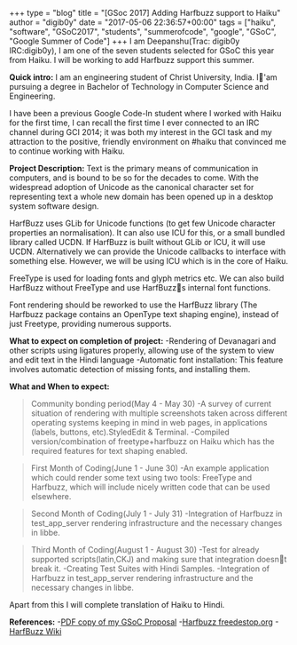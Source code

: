 +++
type = "blog"
title = "[GSoc 2017] Adding Harfbuzz support to Haiku"
author = "digib0y"
date = "2017-05-06 22:36:57+00:00"
tags = ["haiku", "software", "GSoC2017", "students", "summerofcode", "google", "GSoC", "Google Summer of Code"] 
+++
I am Deepanshu(Trac: digib0y IRC:digib0y), I am one of the seven students selected for GSoC this year from Haiku. I will be working to add Harfbuzz support this summer.

**Quick intro:**
I am an engineering student of Christ University, India. I'am pursuing a degree in Bachelor of Technology in Computer Science and Engineering.

I have been a previous Google Code-In student where I worked with Haiku for the first time, I can recall the first time I ever connected to an IRC channel during GCI 2014; it was both my interest in the GCI task and my attraction to the positive, friendly environment on #haiku that convinced me to continue working with Haiku.

**Project Description:**
Text is the primary means of communication in computers, and is bound to be so for the decades to come. With the widespread adoption of Unicode as the canonical character set for representing text a whole new domain has been opened up in a desktop system software design.

HarfBuzz uses GLib for Unicode functions (to get few Unicode character properties an normalisation). It can also use ICU for this, or a small bundled library called UCDN. If HarfBuzz is built without GLib or ICU, it will use UCDN. Alternatively we can provide the Unicode callbacks to interface with something else. However, we will be using ICU which is in the core of Haiku.

FreeType is used for loading fonts and glyph metrics etc. We can also build HarfBuzz without FreeType and use HarfBuzzs internal font functions.

Font rendering should be reworked to use the HarfBuzz library (The Harfbuzz package contains an OpenType text shaping engine), instead of just Freetype, providing numerous supports.

**What to expect on completion of project:**
-Rendering of  Devanagari and other scripts using ligatures properly, allowing use of the system to view and edit text in the Hindi language
-Automatic font installation: This feature involves automatic detection of missing fonts, and installing them.

**What and When to expect:**
>Community bonding period(May 4 - May 30)
	-A survey of current situation of rendering with multiple screenshots taken across different operating systems keeping in mind in web pages, in applications (labels, buttons, etc).StyledEdit & Terminal.
	-Compiled version/combination of freetype+harfbuzz on Haiku which has the required features for text shaping enabled.

>First Month of Coding(June 1 - June 30)
	-An example application which could render some text using two tools: FreeType and Harfbuzz, which will include nicely written code that can be used elsewhere.

>Second Month of Coding(July 1 - July 31)
	-Integration of Harfbuzz in test_app_server rendering infrastructure and the necessary changes in libbe.

>Third Month of Coding(August 1 - August 30)
	-Test for already supported scripts(latin,CKJ) and making sure that integration doesnt break it.
	-Creating Test Suites with Hindi Samples.
	-Integration of Harfbuzz in test_app_server rendering infrastructure and the necessary changes in libbe.

Apart from this I will complete translation of Haiku to Hindi.

**References:**
-[PDF copy of my GSoC Proposal](https://www.google.com)
-[Harfbuzz freedestop.org](https://www.freedesktop.org/wiki/Software/HarfBuzz/)
-[HarfBuzz Wiki](https://en.wikipedia.org/wiki/HarfBuzz)
